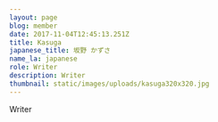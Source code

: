 ```yaml
---
layout: page
blog: member
date: 2017-11-04T12:45:13.251Z
title: Kasuga
japanese_title: 坂野 かずさ
name_la: japanese
role: Writer
description: Writer
thumbnail: static/images/uploads/kasuga320x320.jpg
---
```

Writer
